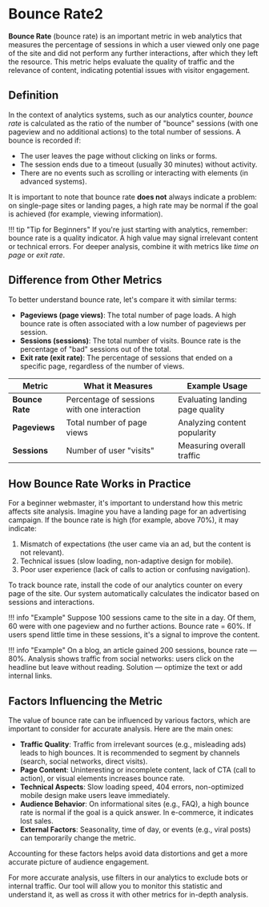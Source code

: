 # Bounce Rate2

**Bounce Rate** (bounce rate) is an important metric in web analytics that measures the percentage of sessions in which a user viewed only one page of the site and did not perform any further interactions, after which they left the resource. This metric helps evaluate the quality of traffic and the relevance of content, indicating potential issues with visitor engagement.

## Definition

In the context of analytics systems, such as our analytics counter, *bounce rate* is calculated as the ratio of the number of "bounce" sessions (with one pageview and no additional actions) to the total number of sessions. A bounce is recorded if:

- The user leaves the page without clicking on links or forms.
- The session ends due to a timeout (usually 30 minutes) without activity.
- There are no events such as scrolling or interacting with elements (in advanced systems).

It is important to note that bounce rate **does not** always indicate a problem: on single-page sites or landing pages, a high rate may be normal if the goal is achieved (for example, viewing information).

!!! tip "Tip for Beginners"
If you're just starting with analytics, remember: bounce rate is a quality indicator. A high value may signal irrelevant content or technical errors. For deeper analysis, combine it with metrics like *time on page* or *exit rate*.

## Difference from Other Metrics

To better understand bounce rate, let's compare it with similar terms:

- **Pageviews (page views)**: The total number of page loads. A high bounce rate is often associated with a low number of pageviews per session.
- **Sessions (sessions)**: The total number of visits. Bounce rate is the percentage of "bad" sessions out of the total.
- **Exit rate (exit rate)**: The percentage of sessions that ended on a specific page, regardless of the number of views.

| Metric | What it Measures | Example Usage |
|------------------|---------------------------------------|---------------------------------------|
| **Bounce Rate** | Percentage of sessions with one interaction | Evaluating landing page quality |
| **Pageviews** | Total number of page views | Analyzing content popularity |
| **Sessions** | Number of user "visits" | Measuring overall traffic |

## How Bounce Rate Works in Practice

For a beginner webmaster, it's important to understand how this metric affects site analysis. Imagine you have a landing page for an advertising campaign. If the bounce rate is high (for example, above 70%), it may indicate:

1. Mismatch of expectations (the user came via an ad, but the content is not relevant).
2. Technical issues (slow loading, non-adaptive design for mobile).
3. Poor user experience (lack of calls to action or confusing navigation).

To track bounce rate, install the code of our analytics counter on every page of the site. Our system automatically calculates the indicator based on sessions and interactions.

!!! info "Example"
Suppose 100 sessions came to the site in a day. Of them, 60 were with one pageview and no further actions. Bounce rate = 60%. If users spend little time in these sessions, it's a signal to improve the content.

!!! info "Example"
On a blog, an article gained 200 sessions, bounce rate — 80%. Analysis shows traffic from social networks: users click on the headline but leave without reading. Solution — optimize the text or add internal links.

## Factors Influencing the Metric

The value of bounce rate can be influenced by various factors, which are important to consider for accurate analysis. Here are the main ones:

- **Traffic Quality**: Traffic from irrelevant sources (e.g., misleading ads) leads to high bounces. It is recommended to segment by channels (search, social networks, direct visits).
- **Page Content**: Uninteresting or incomplete content, lack of CTA (call to action), or visual elements increases bounce rate.
- **Technical Aspects**: Slow loading speed, 404 errors, non-optimized mobile design make users leave immediately.
- **Audience Behavior**: On informational sites (e.g., FAQ), a high bounce rate is normal if the goal is a quick answer. In e-commerce, it indicates lost sales.
- **External Factors**: Seasonality, time of day, or events (e.g., viral posts) can temporarily change the metric.

Accounting for these factors helps avoid data distortions and get a more accurate picture of audience engagement.

For more accurate analysis, use filters in our analytics to exclude bots or internal traffic. Our tool will allow you to monitor this statistic and understand it, as well as cross it with other metrics for in-depth analysis.
